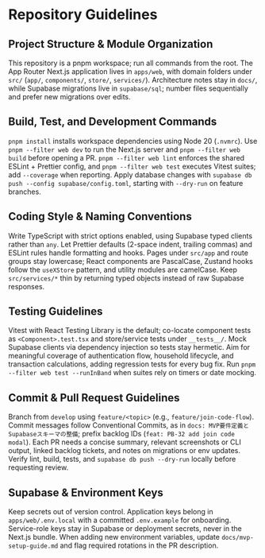 # Repository Guidelines

## Project Structure & Module Organization
This repository is a pnpm workspace; run all commands from the root. The App Router Next.js application lives in `apps/web`, with domain folders under `src/` (`app/`, `components/`, `store/`, `services/`). Architecture notes stay in `docs/`, while Supabase migrations live in `supabase/sql`; number files sequentially and prefer new migrations over edits.

## Build, Test, and Development Commands
`pnpm install` installs workspace dependencies using Node 20 (`.nvmrc`). Use `pnpm --filter web dev` to run the Next.js server and `pnpm --filter web build` before opening a PR. `pnpm --filter web lint` enforces the shared ESLint + Prettier config, and `pnpm --filter web test` executes Vitest suites; add `--coverage` when reporting. Apply database changes with `supabase db push --config supabase/config.toml`, starting with `--dry-run` on feature branches.

## Coding Style & Naming Conventions
Write TypeScript with strict options enabled, using Supabase typed clients rather than `any`. Let Prettier defaults (2-space indent, trailing commas) and ESLint rules handle formatting and hooks. Pages under `src/app` and route groups stay lowercase; React components are PascalCase, Zustand hooks follow the `useXStore` pattern, and utility modules are camelCase. Keep `src/services/*` thin by returning typed objects instead of raw Supabase responses.

## Testing Guidelines
Vitest with React Testing Library is the default; co-locate component tests as `<Component>.test.tsx` and store/service tests under `__tests__/`. Mock Supabase clients via dependency injection so tests stay hermetic. Aim for meaningful coverage of authentication flow, household lifecycle, and transaction calculations, adding regression tests for every bug fix. Run `pnpm --filter web test --runInBand` when suites rely on timers or date mocking.

## Commit & Pull Request Guidelines
Branch from `develop` using `feature/<topic>` (e.g., `feature/join-code-flow`). Commit messages follow Conventional Commits, as in `docs: MVP要件定義とSupabaseスキーマの整備`; prefix backlog IDs (`feat: PB-32 add join code modal`). Each PR needs a concise summary, relevant screenshots or CLI output, linked backlog tickets, and notes on migrations or env updates. Verify lint, build, tests, and `supabase db push --dry-run` locally before requesting review.

## Supabase & Environment Keys
Keep secrets out of version control. Application keys belong in `apps/web/.env.local` with a committed `.env.example` for onboarding. Service-role keys stay in Supabase or deployment secrets, never in the Next.js bundle. When adding new environment variables, update `docs/mvp-setup-guide.md` and flag required rotations in the PR description.
